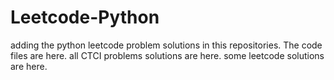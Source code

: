 # Leetcode-Python
adding the python leetcode problem solutions in this repositories. 
The code files are here.
all CTCI problems solutions are here.
some leetcode solutions are here.













